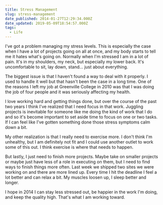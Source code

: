 ```yaml
---
title: Stress Management
slug: stress-management
date_published: 2014-01-27T12:29:34.000Z
date_updated: 2019-05-09T18:54:57.000Z
tags:
  - Life
---
```


I've got a problem managing my stress levels. This is especially the case when I have a lot of projects going on all at once, and my body starts to tell me it hates what's going on. Normally when I'm stressed I am in a lot of pain. It's in my shoulders, my neck, but especially my lower back. It's uncomfortable to sit, lay down, stand... just about everything.

The biggest issue is that I haven't found a way to deal with it properly. I used to handle it well but that hasn't been the case in a long time. One of the reasons I left my job at Greenville College in 2010 was that I was doing the job of four people and it was seriously affecting my health.

I love working hard and getting things done, but over the course of the past two years I think I've realized that I need focus in that work. Juggling projects is inevitable for someone like me doing the kind of work that I do and so it's become important to set aside time to focus on one or two tasks. If I can feel like I've gotten something done those stress symptoms calm down a bit.

My other realization is that I really need to exercise more. I don't think I'm unhealthy, but I am definitely not fit and I could use another outlet to work some of this out. I think exercise is where that needs to happen.

But lastly, I just need to finish more projects. Maybe take on smaller projects or maybe just have less of a role in executing on them, but I need to find ways to finish things more often. Last week we shipped two sites we were working on and there are more lined up. Every time I hit the deadline I feel a lot better and can relax a bit. My muscles loosen up, I sleep better and longer.

I hope in 2014 I can stay less stressed out, be happier in the work I'm doing, and keep the quality high. That's what I am working toward.
